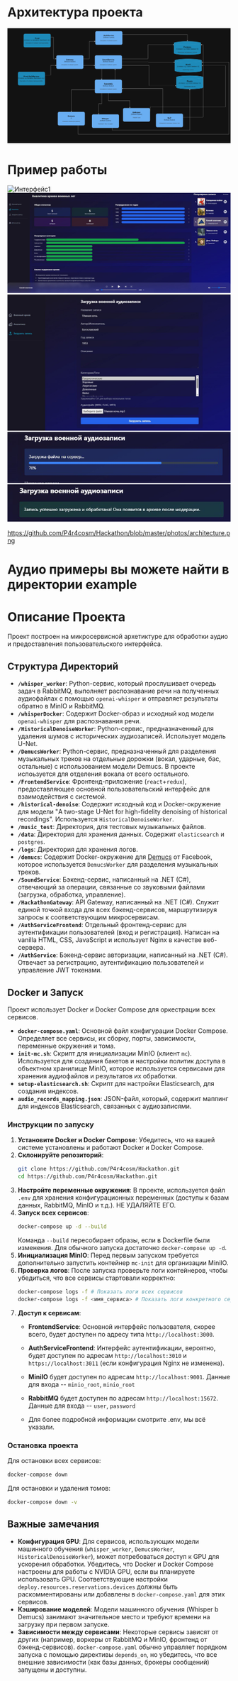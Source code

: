 # Архитектура проекта
![Архитектура проекта](photos\architecture.png)

# Пример работы
![Интерфейс1](https://raw.githubusercontent.com/P4r4cosm/Hackathon/9bc6f86a78ab5f94ebe7ca5f8f9a32421f2746f8/1.png)
![Интерфейс2](photos\2.jpg)
![Интерфейс3](photos\3.jpg)
![Интерфейс4](photos\4.jpg)
![Интерфейс5](photos\5.jpg)

https://github.com/P4r4cosm/Hackathon/blob/master/photos/architecture.png

# Аудио примеры вы можете найти в директории example

# Описание Проекта

Проект построен на микросервисной архетиктуре для обработки аудио и предоставления пользовательского интерфейса.

## Структура Директорий

*   **`/whisper_worker`**: Python-сервис, который прослушивает очередь задач в RabbitMQ, выполняет распознавание речи на полученных аудиофайлах с помощью `openai-whisper` и отправляет результаты обратно в MinIO и RabbitMQ.
*   **`/whisperDocker`**: Содержит Docker-образ и исходный код модели `openai-whisper` для распознавания речи.
*   **`/HistoricalDenoiseWorker`**: Python-сервис, предназначенный для удаления шумов с исторических аудиозаписей. Использует модель U-Net.
*   **`/DemucsWorker`**: Python-сервис, предназначенный для разделения музыкальных треков на отдельные дорожки (вокал, ударные, бас, остальные) с использованием модели Demucs. В проекте испоьзуется для отделения вокала от всего остального.
*   **`/FrontendService`**: Фронтенд-приложение (`react`+`redux`), предоставляющее основной пользовательский интерфейс для взаимодействия с системой.
*   **`/historical-denoise`**: Содержит исходный код и Docker-окружение для модели "A two-stage U-Net for high-fidelity denoising of historical recordings". Используется `HistoricalDenoiseWorker`.
*   **`/music_test`**: Директория, для тестовых музыкальных файлов.
*   **`/data`**: Директория для хранения данных. Содержит `elasticsearch` и `postgres`.
*   **`/logs`**: Директория для хранения логов.
*   **`/demucs`**: Содержит Docker-окружение для [Demucs](https://github.com/adefossez/demucs) от Facebook, которое используется `DemucsWorker` для разделения музыкальных треков.
*   **`/SoundService`**: Бэкенд-сервис, написанный на .NET (C#), отвечающий за операции, связанные со звуковыми файлами (загрузка, обработка, управление).
*   **`/HackathonGateway`**: API Gateway, написанный на .NET (C#). Служит единой точкой входа для всех бэкенд-сервисов, маршрутизируя запросы к соответствующим микросервисам.
*   **`/AuthServiceFrontend`**: Отдельный фронтенд-сервис для аутентификации пользователей (вход и регистрация). Написан на vanilla HTML, CSS, JavaScript и использует Nginx в качестве веб-сервера.
*   **`/AuthService`**: Бэкенд-сервис авторизации, написанный на .NET (C#). Отвечает за регистрацию, аутентификацию пользователей и управление JWT токенами.

## Docker и Запуск

Проект использует Docker и Docker Compose для оркестрации всех сервисов.

*   **`docker-compose.yaml`**: Основной файл конфигурации Docker Compose. Определяет все сервисы, их сборку, порты, зависимости, переменные окружения и тома.
*   **`init-mc.sh`**: Скрипт для инициализации MinIO (клиент `mc`). Используется для создания бакетов и настройки политик доступа в объектном хранилище MinIO, которое используется сервисами для хранения аудиофайлов и результатов их обработки.
*   **`setup-elasticsearch.sh`**: Скрипт для настройки Elasticsearch, для создания индексов.
*   **`audio_records_mapping.json`**: JSON-файл, который, содержит маппинг для индексов Elasticsearch, связанных с аудиозаписями.

### Инструкции по запуску

1.  **Установите Docker и Docker Compose**: Убедитесь, что на вашей системе установлены и работают Docker и Docker Compose.
2.  **Склонируйте репозиторий**:
    ```bash
    git clone https://github.com/P4r4cosm/Hackathon.git
    cd https://github.com/P4r4cosm/Hackathon.git
    ```
3.  **Настройте переменные окружения**: В проекте, используется файл `.env` для хранения конфигурационных переменных (доступы к базам данных, RabbitMQ, MinIO и т.д.). НЕ УДАЛЯЙТЕ ЕГО.
4.  **Запуск всех сервисов**:
    ```bash
    docker-compose up -d --build
    ```
    Команда `--build` пересобирает образы, если в Dockerfile были изменения. Для обычного запуска достаточно `docker-compose up -d`.
5.  **Инициализация MinIO**: Перед первым запуском требуется дополнительно запустить контейнер `mc-init` для организации MiniIO.
6.  **Проверка логов**: После запуска проверьте логи контейнеров, чтобы убедиться, что все сервисы стартовали корректно:
    ```bash
    docker-compose logs -f # Показать логи всех сервисов
    docker-compose logs -f <имя_сервиса> # Показать логи конкретного сервиса
    ```
7.  **Доступ к сервисам**:
    *   **FrontendService**: Основной интерфейс пользователя, скорее всего, будет доступен по адресу типа `http://localhost:3000`.
    *   **AuthServiceFrontend**: Интерфейс аутентификации, вероятно, будет доступен по адресам `http://localhost:3010` и `https://localhost:3011` (если конфигурация Nginx не изменена).
    *   **MiniIO** будет доступен по адресам `http://localhost:9001`. Данные для входа -- `minio_root`, `minio_root`
    * **RabbitMQ** будет доступен по адресам `http://localhost:15672`. Данные для входа -- `user`, `password`

    * Для более подробной информации смотрите .env, мы всё указали.

### Остановка проекта

Для остановки всех сервисов:

```bash
docker-compose down
```

Для остановки и удаления томов:

```bash
docker-compose down -v
```

## Важные замечания

*   **Конфигурация GPU**: Для сервисов, использующих модели машинного обучения (`whisper_worker`, `DemucsWorker`, `HistoricalDenoiseWorker`), может потребоваться доступ к GPU для ускорения обработки. Убедитесь, что Docker и Docker Compose настроены для работы с NVIDIA GPU, если вы планируете использовать GPU. Соответствующие настройки `deploy.resources.reservations.devices` должны быть раскомментированы или добавлены в `docker-compose.yaml` для этих сервисов.
*   **Кэширование моделей**: Модели машинного обучения (Whisper b Demucs) занимают значительное место и требуют времени на загрузку при первом запуске.
*   **Зависимости между сервисами**: Некоторые сервисы зависят от других (например, воркеры от RabbitMQ и MinIO, фронтенд от бэкенд-сервисов). `docker-compose.yaml` обычно управляет порядком запуска с помощью директивы `depends_on`, но убедитесь, что все внешние зависимости (как базы данных, брокеры сообщений) запущены и доступны.

